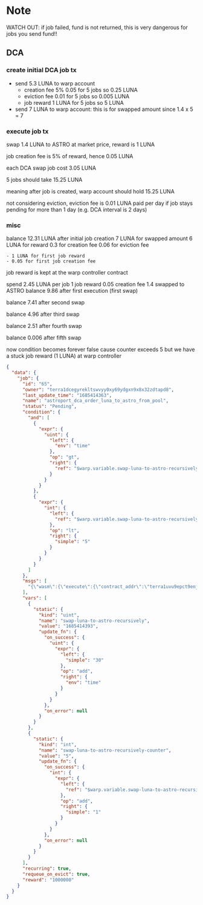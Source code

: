 # Note

WATCH OUT: if job failed, fund is not returned, this is very dangerous for jobs you send fund!!

## DCA

### create initial DCA job tx

- send 5.3 LUNA to warp account
  - creation fee 5% 0.05 for 5 jobs so 0.25 LUNA
  - eviction fee 0.01 for 5 jobs so 0.005 LUNA
  - job reward 1 LUNA for 5 jobs so 5 LUNA
- send 7 LUNA to warp account: this is for swapped amount since 1.4 x 5 = 7

### execute job tx

swap 1.4 LUNA to ASTRO at market price, reward is 1 LUNA

job creation fee is 5% of reward, hence 0.05 LUNA

each DCA swap job cost 3.05 LUNA

5 jobs should take 15.25 LUNA

meaning after job is created, warp account should hold 15.25 LUNA

not considering eviction, eviction fee is 0.01 LUNA paid per day if job stays pending for more than 1 day (e.g. DCA interval is 2 days)

### misc

balance 12.31 LUNA after initial job creation
7 LUNA for swapped amount
6 LUNA for reward
0.3 for creation fee
0.06 for eviction fee

    - 1 LUNA for first job reward
    - 0.05 for first job creation fee

job reward is kept at the warp controller contract

spend 2.45 LUNA per job
1 job reward
0.05 creation fee
1.4 swapped to ASTRO
balance 9.86 after first execution (first swap)

balance 7.41 after second swap

balance 4.96 after third swap

balance 2.51 after fourth swap

balance 0.006 after fifth swap

now condition becomes forever false cause counter exceeds 5
but we have a stuck job reward (1 LUNA) at warp controller

```json
{
  "data": {
    "job": {
      "id": "65",
      "owner": "terra1dcegyrekltswvyy0xy69ydgxn9x8x32zdtapd8",
      "last_update_time": "1685414363",
      "name": "astroport_dca_order_luna_to_astro_from_pool",
      "status": "Pending",
      "condition": {
        "and": [
          {
            "expr": {
              "uint": {
                "left": {
                  "env": "time"
                },
                "op": "gt",
                "right": {
                  "ref": "$warp.variable.swap-luna-to-astro-recursively"
                }
              }
            }
          },
          {
            "expr": {
              "int": {
                "left": {
                  "ref": "$warp.variable.swap-luna-to-astro-recursively-counter"
                },
                "op": "lt",
                "right": {
                  "simple": "5"
                }
              }
            }
          }
        ]
      },
      "msgs": [
        "{\"wasm\":{\"execute\":{\"contract_addr\":\"terra1uvu9epct9enjqytsxq8546zggyqhf5pj9q6k8ve73hq93ts98w3swwljr6\",\"msg\":\"eyJzd2FwIjp7Im9mZmVyX2Fzc2V0Ijp7ImluZm8iOnsibmF0aXZlX3Rva2VuIjp7ImRlbm9tIjoidWx1bmEifX0sImFtb3VudCI6IjE0MDAwMDAifSwibWF4X3NwcmVhZCI6IjAuMDEiLCJ0byI6InRlcnJhMWRjZWd5cmVrbHRzd3Z5eTB4eTY5eWRneG45eDh4MzJ6ZHRhcGQ4In19\",\"funds\":[{\"denom\":\"uluna\",\"amount\":\"1400000\"}]}}}"
      ],
      "vars": [
        {
          "static": {
            "kind": "uint",
            "name": "swap-luna-to-astro-recursively",
            "value": "1685414393",
            "update_fn": {
              "on_success": {
                "uint": {
                  "expr": {
                    "left": {
                      "simple": "30"
                    },
                    "op": "add",
                    "right": {
                      "env": "time"
                    }
                  }
                }
              },
              "on_error": null
            }
          }
        },
        {
          "static": {
            "kind": "int",
            "name": "swap-luna-to-astro-recursively-counter",
            "value": "5",
            "update_fn": {
              "on_success": {
                "int": {
                  "expr": {
                    "left": {
                      "ref": "$warp.variable.swap-luna-to-astro-recursively-counter"
                    },
                    "op": "add",
                    "right": {
                      "simple": "1"
                    }
                  }
                }
              },
              "on_error": null
            }
          }
        }
      ],
      "recurring": true,
      "requeue_on_evict": true,
      "reward": "1000000"
    }
  }
}
```
